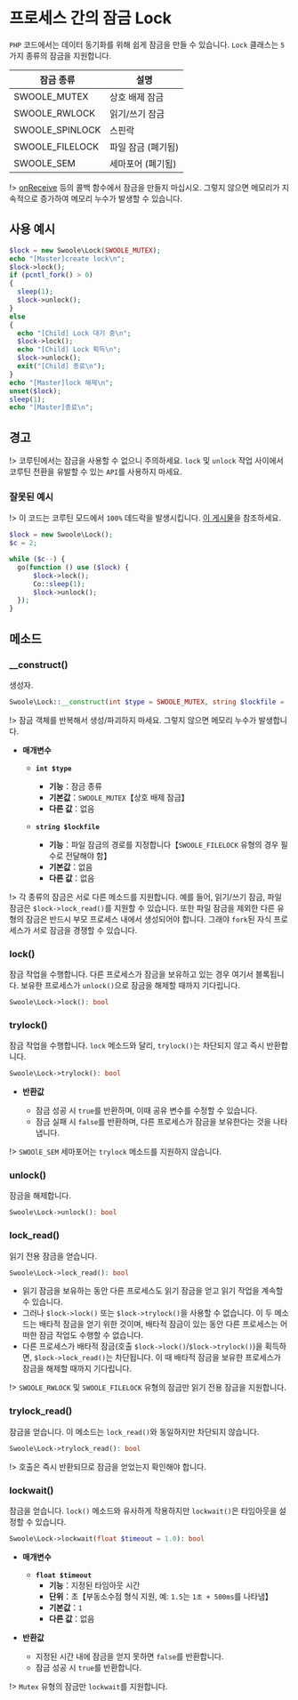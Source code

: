 # 프로세스 간의 잠금 Lock

`PHP` 코드에서는 데이터 동기화를 위해 쉽게 잠금을 만들 수 있습니다. `Lock` 클래스는 `5`가지 종류의 잠금을 지원합니다.

| 잠금 종류 | 설명 |
| --- | --- |
| SWOOLE_MUTEX | 상호 배제 잠금 |
| SWOOLE_RWLOCK | 읽기/쓰기 잠금 |
| SWOOLE_SPINLOCK | 스핀락 |
| SWOOLE_FILELOCK | 파일 잠금 (폐기됨) |
| SWOOLE_SEM | 세마포어 (폐기됨) |

!> [onReceive](/server/events?id=onreceive) 등의 콜백 함수에서 잠금을 만들지 마십시오. 그렇지 않으면 메모리가 지속적으로 증가하여 메모리 누수가 발생할 수 있습니다.

## 사용 예시

```php
$lock = new Swoole\Lock(SWOOLE_MUTEX);
echo "[Master]create lock\n";
$lock->lock();
if (pcntl_fork() > 0)
{
  sleep(1);
  $lock->unlock();
} 
else
{
  echo "[Child] Lock 대기 중\n";
  $lock->lock();
  echo "[Child] Lock 획득\n";
  $lock->unlock();
  exit("[Child] 종료\n");
}
echo "[Master]lock 해제\n";
unset($lock);
sleep(1);
echo "[Master]종료\n";
```

## 경고

!> 코루틴에서는 잠금을 사용할 수 없으니 주의하세요. `lock` 및 `unlock` 작업 사이에서 코루틴 전환을 유발할 수 있는 `API`를 사용하지 마세요.

### 잘못된 예시

!> 이 코드는 코루틴 모드에서 `100%` 데드락을 발생시킵니다. [이 게시물](https://course.swoole-cloud.com/article/2)을 참조하세요.

```php
$lock = new Swoole\Lock();
$c = 2;

while ($c--) {
  go(function () use ($lock) {
      $lock->lock();
      Co::sleep(1);
      $lock->unlock();
  });
}
```

## 메소드

### __construct()

생성자.

```php
Swoole\Lock::__construct(int $type = SWOOLE_MUTEX, string $lockfile = '');
```

!> 잠금 객체를 반복해서 생성/파괴하지 마세요. 그렇지 않으면 메모리 누수가 발생합니다.

  * **매개변수** 

    * **`int $type`**
      * **기능**：잠금 종류
      * **기본값**：`SWOOLE_MUTEX`【상호 배제 잠금】
      * **다른 값**：없음

    * **`string $lockfile`**
      * **기능**：파일 잠금의 경로를 지정합니다【`SWOOLE_FILELOCK` 유형의 경우 필수로 전달해야 함】
      * **기본값**：없음
      * **다른 값**：없음

!> 각 종류의 잠금은 서로 다른 메소드를 지원합니다. 예를 들어, 읽기/쓰기 잠금, 파일 잠금은 `$lock->lock_read()`를 지원할 수 있습니다. 또한 파일 잠금을 제외한 다른 유형의 잠금은 반드시 부모 프로세스 내에서 생성되어야 합니다. 그래야 `fork`된 자식 프로세스가 서로 잠금을 경쟁할 수 있습니다.

### lock()

잠금 작업을 수행합니다. 다른 프로세스가 잠금을 보유하고 있는 경우 여기서 블록됩니다. 보유한 프로세스가 `unlock()`으로 잠금을 해제할 때까지 기다립니다.

```php
Swoole\Lock->lock(): bool
```

### trylock()

잠금 작업을 수행합니다. `lock` 메소드와 달리, `trylock()`는 차단되지 않고 즉시 반환합니다.

```php
Swoole\Lock->trylock(): bool
```

  * **반환값**

    * 잠금 성공 시 `true`를 반환하며, 이때 공유 변수를 수정할 수 있습니다.
    * 잠금 실패 시 `false`를 반환하며, 다른 프로세스가 잠금을 보유한다는 것을 나타냅니다.

!> `SWOOlE_SEM` 세마포어는 `trylock` 메소드를 지원하지 않습니다.

### unlock()

잠금을 해제합니다.

```php
Swoole\Lock->unlock(): bool
```

### lock_read()

읽기 전용 잠금을 얻습니다.

```php
Swoole\Lock->lock_read(): bool
```

* 읽기 잠금을 보유하는 동안 다른 프로세스도 읽기 잠금을 얻고 읽기 작업을 계속할 수 있습니다.
* 그러나 `$lock->lock()` 또는 `$lock->trylock()`을 사용할 수 없습니다. 이 두 메소드는 배타적 잠금을 얻기 위한 것이며, 배타적 잠금이 있는 동안 다른 프로세스는 어떠한 잠금 작업도 수행할 수 없습니다.
* 다른 프로세스가 배타적 잠금(호출 `$lock->lock()`/`$lock->trylock()`)을 획득하면, `$lock->lock_read()`는 차단됩니다. 이 때 배타적 잠금을 보유한 프로세스가 잠금을 해제할 때까지 기다립니다.

!> `SWOOLE_RWLOCK` 및 `SWOOLE_FILELOCK` 유형의 잠금만 읽기 전용 잠금을 지원합니다.

### trylock_read()

잠금을 얻습니다. 이 메소드는 `lock_read()`와 동일하지만 차단되지 않습니다.

```php
Swoole\Lock->trylock_read(): bool
```

!> 호출은 즉시 반환되므로 잠금을 얻었는지 확인해야 합니다.

### lockwait()

잠금을 얻습니다. `lock()` 메소드와 유사하게 작용하지만 `lockwait()`은 타임아웃을 설정할 수 있습니다.

```php
Swoole\Lock->lockwait(float $timeout = 1.0): bool
```

  * **매개변수** 

    * **`float $timeout`**
      * **기능**：지정된 타임아웃 시간
      * **단위**：초【부동소수점 형식 지원, 예: `1.5`는 `1초 + 500ms`를 나타냄】
      * **기본값**：`1`
      * **다른 값**：없음

  * **반환값**

    * 지정된 시간 내에 잠금을 얻지 못하면 `false`를 반환합니다.
    * 잠금 성공 시 `true`를 반환합니다.

!> `Mutex` 유형의 잠금만 `lockwait`를 지원합니다.
